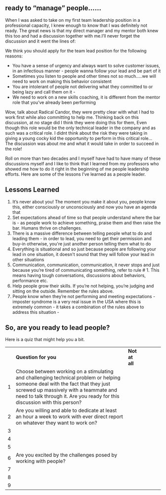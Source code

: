 ## ready to “manage” people……

When I was asked to take on my first team leadership position in a professional capacity, I knew enough to know that I was definitely not ready. The great news is that my direct manager and my mentor both knew this too and had a discussion together with me.I’ll never forget the discussion and it went the lines of:

We think you should apply for the team lead position for the following reasons:



*   You have a sense of urgency and always want to solve customer issues, in an infectious manner - people wanna follow your lead and be part of it
*   Sometimes you listen to people and other times not so much…..we will need to work on making this behavior consistent 
*   You are intolerant of people not delivering what they committed to or being lazy and call them on it - 
*   We need to work on a new skills coaching, it is different from the mentor role that you’ve already been performing 

Wow, talk about Radical Candor, they were pretty clear with what I had to work first while also committing to help me. Thinking back on this discussion, at no stage did I think they were doing this for them, Even though this role would be the only technical leader in the company and as such was a critical role. I didnt think about the risk they were taking in giving a young cocky kid the opportunity to perform in this critical role… The discussion was about me and what it would take in order to succeed in the role!

Roll on more than two decades and I myself have had to have many of these discussions myself and I like to think that I learned from my professors who showed me how to do it right in the beginning of me people leadership efforts. Here are some of the lessons I’ve learned as a people leader.


## Lessons Learned



1. It’s never about you! The moment you make it about you, people know this, either consciously or unconsciously and now you have an agenda that 
2. Set expectations ahead of time so that people understand where the bar is - as people work to achieve something, praise them and then raise the bar. Humans thrive on challenges. 
3. There is a massive difference between telling people what to do and leading them - in order to lead, you need to get their permission and buy-in otherwise, you're just another person telling them what to do 
4. Everything is situational and so just because people are following your lead in one situation, it doesn't sound that they will follow your lead in other situations
5. Communication, communication, communication, it never stops and just because you’re tired of communicating something, refer to rule # 1. This means having tough conversations, discussions about behaviors, performance etc.
6. Help people grow their skills. If you’re not helping, you’re judging and sitting on the outside. Remember the rules above. 
7. People know when they’re not performing and meeting expectations - imposter syndrome is a very real issue in the USA where this is extremely common - it takes a combination of the rules above to address this situation - 


## So, are you ready to lead people?

Here is a quiz that might help you a bit.


<table>
  <tr>
   <td>
   </td>
   <td><strong>Question for you</strong>
   </td>
   <td><strong>Not at all</strong>
   </td>
   <td>
   </td>
   <td>
   </td>
   <td>
   </td>
   <td>
   </td>
  </tr>
  <tr>
   <td>1
   </td>
   <td>Choose between working on a stimulating and challenging technical problem or helping someone deal with the fact that they just screwed up massively with a teammate and need to talk through it. Are you ready for this discussion with this person?
   </td>
   <td>
   </td>
   <td>
   </td>
   <td>
   </td>
   <td>
   </td>
   <td>
   </td>
  </tr>
  <tr>
   <td>2
   </td>
   <td>Are you willing and able to dedicate at least an hour a week to work with ever direct report on whatever they want to work on?
   </td>
   <td>
   </td>
   <td>
   </td>
   <td>
   </td>
   <td>
   </td>
   <td>
   </td>
  </tr>
  <tr>
   <td>3
   </td>
   <td>
   </td>
   <td>
   </td>
   <td>
   </td>
   <td>
   </td>
   <td>
   </td>
   <td>
   </td>
  </tr>
  <tr>
   <td>4
   </td>
   <td>
   </td>
   <td>
   </td>
   <td>
   </td>
   <td>
   </td>
   <td>
   </td>
   <td>
   </td>
  </tr>
  <tr>
   <td>5
   </td>
   <td>
   </td>
   <td>
   </td>
   <td>
   </td>
   <td>
   </td>
   <td>
   </td>
   <td>
   </td>
  </tr>
  <tr>
   <td>6
   </td>
   <td>Are you excited by the challenges posed by working with people?
   </td>
   <td>
   </td>
   <td>
   </td>
   <td>
   </td>
   <td>
   </td>
   <td>
   </td>
  </tr>
  <tr>
   <td>7
   </td>
   <td>
   </td>
   <td>
   </td>
   <td>
   </td>
   <td>
   </td>
   <td>
   </td>
   <td>
   </td>
  </tr>
  <tr>
   <td>8
   </td>
   <td>
   </td>
   <td>
   </td>
   <td>
   </td>
   <td>
   </td>
   <td>
   </td>
   <td>
   </td>
  </tr>
  <tr>
   <td>9
   </td>
   <td>
   </td>
   <td>
   </td>
   <td>
   </td>
   <td>
   </td>
   <td>
   </td>
   <td>
   </td>
  </tr>
</table>

